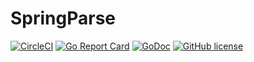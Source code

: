 # SpringParse
[![CircleCI](https://circleci.com/gh/hunkeelin/userprompt.svg?style=shield)](https://circleci.com/gh/hunkeelin/userprompt)
[![Go Report Card](https://goreportcard.com/badge/github.com/hunkeelin/userprompt)](https://goreportcard.com/report/github.com/hunkeelin/userprompt)
[![GoDoc](https://godoc.org/github.com/hunkeelin/userprompt?status.svg)](https://godoc.org/github.com/hunkeelin/userprompt)
[![GitHub license](https://img.shields.io/badge/license-MIT-blue.svg)](https://raw.githubusercontent.com/hunkeelin/userprompt/master/LICENSE)

